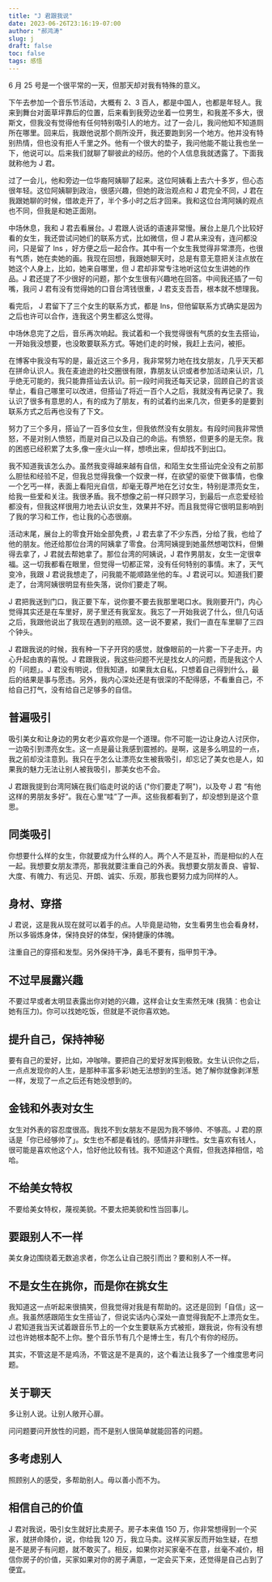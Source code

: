 ```yaml
---
title: "J 君跟我说"
date: 2023-06-26T23:16:19-07:00
author: "郝鸿涛"
slug: j
draft: false
toc: false
tags: 感悟
---
```


6 月 25 号是一个很平常的一天，但那天却对我有特殊的意义。

下午去参加一个音乐节活动，大概有 2、3 百人，都是中国人，也都是年轻人。我来到舞台对面草坪靠后的位置，后来看到我旁边坐着一位男生，和我差不多大，很斯文，但我没有觉得他有任何特别吸引人的地方。过了一会儿，我问他知不知道厕所在哪里。回来后，我跟他说那个厕所没开，我还要跑到另一个地方。他并没有特别热情，但也没有拒人千里之外。他有一个很大的垫子，我问他能不能让我也坐一下，他说可以。后来我们就聊了聊彼此的经历。他的个人信息我就透露了。下面我就称他为 J 君。

过了一会儿，他和旁边一位华裔阿姨聊了起来。这位阿姨看上去六十多岁，但心态很年轻。这位阿姨聊到政治，很感兴趣，但她的政治观点和 J 君完全不同，J 君在我跟她聊的时候，借故走开了，半个多小时之后才回来。我和这位台湾阿姨的观点也不同，但我是和她正面刚。

中场休息，我和 J 君去看展台。J 君跟人说话的语速非常慢。展台上是几个比较好看的女生，我还尝试问她们的联系方式，比如微信，但 J 君从来没有，连问都没问，只是留了 Ins ，好方便之后一起合作。其中有一个女生我觉得非常漂亮，也很有气质，她在卖她的画。我现在回想，我跟她聊天时，总是有意无意把关注点放在她这个人身上，比如，她来自哪里，但 J 君却非常专注地听这位女生讲她的作品。J 君还提了不少很好的问题，那个女生很有兴趣地在回答。中间我还插了一句嘴，我问 J 君有没有觉得她的口音台湾钱很重，J 君支支吾吾，根本就不想理我。

看完后， J 君留下了三个女生的联系方式，都是 Ins，但他留联系方式确实是因为之后也许可以合作，连我这个男生都这么觉得。

中场休息完了之后，音乐再次响起。我试着和一个我觉得很有气质的女生去搭讪，一开始我没想要，也没敢要联系方式。等她们走的时候，我赶上去问，被拒。

在博客中我没有写的是，最近这三个多月，我非常努力地在找女朋友，几乎天天都在拼命认识人。我在麦迪逊的社交圈很有限，靠朋友认识或者参加活动来认识，几乎绝无可能的，我只能靠搭讪去认识。前一段时间我还每天记录，回顾自己的言谈举止，看自己哪里可以改进，但搭讪了将近一百个人之后，我就没有再记录了。我认识了很多有意思的人，有的成为了朋友，有的试着约出来几次，但更多的是要到联系方式之后再也没有了下文。

努力了三个多月，搭讪了一百多位女生，但我依然没有女朋友。有段时间我非常愤怒，不是对别人愤怒，而是对自己以及自己的命运。有愤怒，但更多的是无奈。我的困惑已经积累了太多,像一座火山一样，想喷出来，但却找不到出口。

我不知道我该怎么办。虽然我变得越来越有自信，和陌生女生搭讪完全没有之前那么胆怯和经验不足，但我总觉得我像一个奴隶一样，在欲望的驱使下做事情，也像一个乞丐一样，表面上看阳光自信，却毫无尊严地在乞讨女生，特别是漂亮女生，给我一些爱和关注。我很矛盾。我不想像之前一样只顾学习，到最后一点恋爱经验都没有，但我这样很用力地去认识女生，效果并不好。而且我觉得它很明显影响到了我的学习和工作，也让我的心态很崩。

活动末尾，展台上的零食开始全部免费，J 君去拿了不少东西，分给了我，也给了他的朋友。他还给那位台湾的阿姨拿了零食。台湾阿姨提到她虽然想喝饮料，但懒得去拿了，J 君就去帮她拿了。那位台湾的阿姨说，J 君作男朋友，女生一定很幸福。这一切我都看在眼里，但觉得一切都正常，没有任何特别的事情。末了，天气变冷，我跟 J 君说我想走了，问我能不能顺路坐他的车。J 君说可以。知道我们要走了，台湾阿姨很明显有些失落，说你们要走了啊。

J 君把我送到门口，我正要下车，说你要不要去我那里喝口水。我刚要开门，内心觉得其实还是在车里好，房子里还有我室友。我忘了一开始我说了什么，但几句话之后，我跟他说出了我现在遇到的瓶颈。这一说不要紧，我们一直在车里聊了三四个钟头。

J 君跟我说的时候，我有种一下子开窍的感觉，就像眼前的一片雾一下子走开。内心升起由衷的喜悦。J 君跟我说，我这些问题不光是找女人的问题，而是我这个人的「问题」。J 君没有明说，但我知道，如果我太自私，只想着自己得到什么，最后的结果是事与愿违。另外，我内心深处还是有很深的不配得感，不看重自己，不给自己打气，没有给自己足够多的自信。

## 普遍吸引

吸引美女和让身边的男女老少喜欢你是一个道理。你不可能一边让身边人讨厌你，一边吸引到漂亮女生。这一点是最让我感到震撼的。是啊，这是多么明显的一点，我之前却没注意到。我只在乎怎么让漂亮女生被我吸引，却忘记了美女也是人，如果我的魅力无法让别人被我吸引，那美女也不会。

J 君跟我提到台湾阿姨在我们临走时说的话 ("你们要走了啊")，以及夸 J 君 “有他这样的男朋友多好”。我在心里“哇”了一声。这些我都看到了，却没想到是这个意思。

## 同类吸引

你想要什么样的女生，你就要成为什么样的人。两个人不是互补，而是相似的人在一起。我想要女朋友漂亮，那我就要注重自己的外表。我想要女朋友善良、睿智、大度、有魄力、有远见、开朗、诚实、乐观，那我也要努力成为同样的人。

## 身材、穿搭

J 君说，这是我从现在就可以着手的点。人毕竟是动物，女生看男生也会看身材，所以多锻炼身体，保持良好的体型，保持健康的体魄。

注重自己的穿搭和发型。另外保持干净，鼻毛不要有，指甲剪干净。

## 不过早展露兴趣

不要过早或者太明显表露出你对她的兴趣，这样会让女生索然无味 (我猜：也会让她有压力)。你可以找她吃饭，但就是不说你喜欢她。

## 提升自己，保持神秘

要有自己的爱好，比如，冲咖啡。要把自己的爱好发挥到极致。女生认识你之后，一点点发现你的人生，是那种丰富多彩\她无法想到的生活。她了解你就像剥洋葱一样，发现了一点之后还有她没想到的。

## 金钱和外表对女生

女生对外表的容忍度很高。我找不到女朋友不是因为我不够帅、不够高。J 君的原话是「你已经够帅了」。女生也不都是看钱的。感情并非理性。女生喜欢有钱人，很可能是喜欢他这个人，恰好他比较有钱。我不知道这个真假，但我选择相信，哈哈。

## 不给美女特权

不要给美女特权，蔑视美貌。不要太把美貌和性当回事儿。

## 要跟别人不一样

美女身边围绕着无数追求者，你怎么让自己脱引而出？要和别人不一样。

## 不是女生在挑你，而是你在挑女生

我知道这一点听起来很搞笑，但我觉得对我是有帮助的。这还是回到「自信」这一点。我虽然感跟陌生女生搭讪了，但说实话内心深处一直觉得我配不上漂亮女生。J 君知道我当天试着跟音乐节上的一个女生要联系方式被拒，跟我说，你有没有想过也许她根本配不上你。整个音乐节有几个是博士生，有几个有你的经历。

其实，不管这是不是鸡汤，不管这是不是真的，这个看法让我多了一个维度思考问题。

## 关于聊天

多让别人说。让别人敞开心扉。

问问题要问开放性的问题，而不是别人很简单就能回答的问题。

## 多考虑别人

照顾别人的感受，多帮助别人。毋以善小而不为。

## 相信自己的价值

J 君对我说，吸引女生就好比卖房子。房子本来值 150 万，你非常想得到一个买家，就拼命降价，说，你给我 120 万，我立马卖。这样买家反而开始生疑，在想是不是房子有问题，就不敢买了。相反，如果你对买家毫不在意，丝毫不减价，相信你房子的价值，买家如果对你的房子满意，一定会买下来，还觉得是自己占到了便宜。